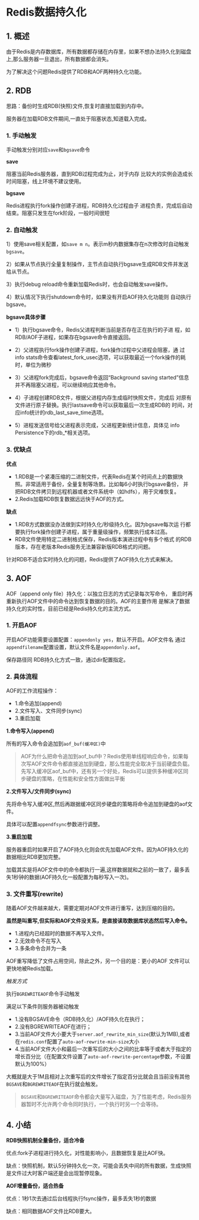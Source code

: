# Redis数据持久化

## 1. 概述

由于Redis是内存数据库，所有数据都存储在内存里，如果不想办法持久化到磁盘上,那么服务器一旦退出，所有数据都会消失。

为了解决这个问题Redis提供了RDB和AOF两种持久化功能。



## 2. RDB

思路：备份时生成RDB(快照)文件,恢复时直接加载到内存中。

服务器在加载RDB文件期间,一直处于阻塞状态,知道载入完成。

### 1. 手动触发

手动触发分别对应`save`和`bgsave`命令

**save**

阻塞当前Redis服务器，直到RDB过程完成为止，对于内存 比较大的实例会造成长时间阻塞，线上环境不建议使用。

**bgsave**

Redis进程执行fork操作创建子进程，RDB持久化过程由子 进程负责，完成后自动结束。阻塞只发生在fork阶段，一般时间很短

### 2. 自动触发

1）使用save相关配置，如`save m n`。表示m秒内数据集存在n次修改时自动触发`bgsave`。

2）如果从节点执行全量复制操作，主节点自动执行bgsave生成RDB文件并发送给从节点。

3）执行debug reload命令重新加载Redis时，也会自动触发save操作。

4）默认情况下执行shutdown命令时，如果没有开启AOF持久化功能则 自动执行bgsave。

**bgsave具体步骤**

* 1）执行bgsave命令，Redis父进程判断当前是否存在正在执行的子进 程，如RDB/AOF子进程，如果存在bgsave命令直接返回。

* 2）父进程执行fork操作创建子进程，fork操作过程中父进程会阻塞，通 过info stats命令查看latest_fork_usec选项，可以获取最近一个fork操作的耗时，单位为微秒

* 3）父进程fork完成后，bgsave命令返回“Background saving started”信息并不再阻塞父进程，可以继续响应其他命令。

* 4）子进程创建RDB文件，根据父进程内存生成临时快照文件，完成后 对原有文件进行原子替换。执行lastsave命令可以获取最后一次生成RDB的 时间，对应info统计的rdb_last_save_time选项。

* 5）进程发送信号给父进程表示完成，父进程更新统计信息，具体见 info Persistence下的rdb_*相关选项。

### 3. 优缺点

**优点**

* 1.RDB是一个紧凑压缩的二进制文件，代表Redis在某个时间点上的数据快照。非常适用于备份，全量复制等场景。比如每6小时执行bgsave备份， 并把RDB文件拷贝到远程机器或者文件系统中（如hdfs），用于灾难恢复。
* 2.Redis加载RDB恢复数据远远快于AOF的方式。

**缺点**

* 1.RDB方式数据没办法做到实时持久化/秒级持久化。因为bgsave每次运 行都要执行fork操作创建子进程，属于重量级操作，频繁执行成本过高。
* RDB文件使用特定二进制格式保存，Redis版本演进过程中有多个格式 的RDB版本，存在老版本Redis服务无法兼容新版RDB格式的问题。



针对RDB不适合实时持久化的问题，Redis提供了AOF持久化方式来解决。

## 3. AOF

AOF（append only file）持久化：以独立日志的方式记录每次写命令， 重启时再重新执行AOF文件中的命令达到恢复数据的目的。AOF的主要作用 是解决了数据持久化的实时性，目前已经是Redis持久化的主流方式。

### 1. 开启AOF

开启AOF功能需要设置配置：`appendonly yes`，默认不开启。AOF文件名 通过`appendfilename`配置设置，默认文件名是`appendonly.aof`。

保存路径同 RDB持久化方式一致，通过dir配置指定。

### 2. 具体流程

AOF的工作流程操作：

* 1.命令追加(append)
* 2.文件写入、文件同步(sync)
* 3.重启加载



**1.命令写入(append)**

所有的写入命令会追加到`aof_buf(缓冲区)`中

> AOF为什么把命令追加到aof_buf中？Redis使用单线程响应命令，如果每次写AOF文件命令都直接追加到硬盘，那么性能完全取决于当前硬盘负载。先写入缓冲区aof_buf中，还有另一个好处，Redis可以提供多种缓冲区同步硬盘的策略，在性能和安全性方面做出平衡

**2.文件写入/文件同步(sync)**

先将命令写入缓冲区,然后再跟据缓冲区同步硬盘的策略将命令追加到硬盘的aof文件。

具体可以配置`appendfsync`参数进行调整。

**3.重启加载**

服务器重启时如果开启了AOF持久化则会优先加载AOF文件。因为AOF持久化的数据相比RDB更加完整。

加载其实是将AOF文件中的命令都执行一遍,这样数据就和之前的一致了，最多丢失1秒钟的数据(AOF持久化一般配置为每秒写入一次)。

### 3. 文件重写(rewrite)

随着AOF文件越来越大，需要定期对AOF文件进行重写，达到压缩的目的。

**虽然是叫重写,但实际和AOF文件没关系，是直接读取数据库状态然后写入命令。**

* 1.进程内已经超时的数据不再写入文件。
* 2.无效命令不在写入
* 3.多条命令合并为一条

AOF重写降低了文件占用空间，除此之外，另一个目的是：更小的AOF 文件可以更快地被Redis加载。

*触发方式*

执行`BGREWRITEAOF`命令手动触发

满足以下条件则服务器被动触发

* 1.没有BGSAVE命令（RDB持久化）/AOF持久化在执行；
* 2.没有BGREWRITEAOF在进行；
* 3.当前AOF文件大小要大于`server.aof_rewrite_min_size`(默认为1MB),或者在`redis.conf`配置了`auto-aof-rewrite-min-size`大小
* 4.当前AOF文件大小和最后一次重写后的大小之间的比率等于或者大于指定的增长百分比（在配置文件设置了`auto-aof-rewrite-percentage`参数，不设置默认为100%）

大概就是大于1M且相对上次重写后的文件增长了指定百分比就会且当前没有其他`BGSAVE`和`BGREWRITEAOF`在执行就会触发。

> `BGSAVE`和`BGREWRITEAOF`命令都会大量写入磁盘，为了性能考虑，Redis服务器暂时不允许两个命令同时执行，一个执行时另一个会等待。

## 4. 小结

**RDB快照机制全量备份，适合冷备**

优点:fork子进程进行持久化，对性能影响小，且数据恢复是比AOF快。

缺点：快照机制，默认5分钟持久化一次，可能会丢失中间的所有数据，生成快照是文件过大时客户端还是会出现暂停现象。

**AOF增量备份，适合热备**

优点：1秒1次去通过后台线程执行fsync操作，最多丢失1秒的数据

缺点：相同数据AOF文件比RDB要大。